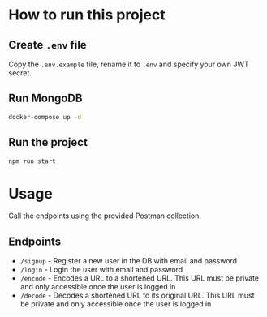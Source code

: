 # How to run this project

## Create `.env` file
Copy the `.env.example` file, rename it to `.env` and specify your own JWT secret.

## Run MongoDB

```bash
docker-compose up -d
```

## Run the project
```bash
npm run start
```

# Usage

Call the endpoints using the provided Postman collection.

## Endpoints
- `/signup` - Register a new user in the DB with email and password
- `/login` - Login the user with email and password
- `/encode`  - Encodes a URL to a shortened URL. This URL must be private and only accessible once the user is logged in
- `/decode` - Decodes a shortened URL to its original URL. This URL must be private and only accessible once the user is logged in


